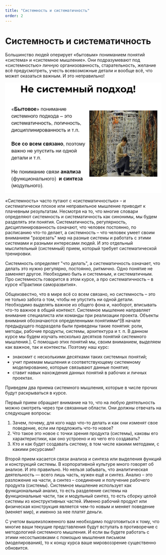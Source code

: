 ```yaml
---
title: "Системность и систематичность"
order: 2
---
```


# Системность и систематичность



Большинство людей оперирует «бытовым» пониманием понятий «система» и «системное мышление». Они подразумевают под «системностью» личную организованность, старательность, желание всё предусмотреть, учесть всевозможные детали и вообще всё, что может оказаться важным. И это неправильно!


![](./systemicity-and-systematicity-0.png)


«Системность» часто путают с «систематичностью» – и систематически плохое или неправильное мышление приводит к плачевным результатам. Несмотря на то, что многие словари определяют системность и систематичность как синонимы, мы будем разделять эти понятия. Систематичность, регулярность, дисциплинированность означают, что человек постоянно, по расписанию что-то делает, а системность – что человек умеет своим вниманием "разрезать" мир на разные системы и работать с этими системами и разными интересами людей. И это отдельный мыслительный (системный) прием, который требует систематической тренировки.

Системность определяет "что делать", а систематичность означает, что делать это нужно регулярно, постоянно, ритмично. Одно понятие не заменяет другое. Необходимо быть и системным, и систематичным. Про системность говорится в этом курсе, а про систематичность – в курсе «Практики саморазвития».

Общеизвестно, что в мире всё со всем связано, но системность – это не только забота о том, чтобы не упустить ни одной детали. Необходимо выделять важное из общего фона и, наоборот, вписывать что-то важное в общий контекст. Системное мышление направляет внимание специалиста или команды при реализации проекта. Объекты внимания обозначаются определенными понятиями^[В начале предыдущего подраздела были приведены такие понятия: роли, методы, рабочие продукты, системы, архитектура и т. п. В данном курсе мы будем изучать несколько десятков понятий системного мышления.]. С помощью этих понятий мы, своим вниманием, выделяем как важное, так и контексты. Поэтому наш курс:

* знакомит с несколькими десятками таких системных понятий;
* учит приемам мышления и соответствующему системному моделированию, которые связывают данные понятия;
* ставит навык нахождения данных понятий в рабочих и личных проектах.

Приведем два приема системного мышления, которые в числе прочих будут раскрываться в курсе.

Первый прием обращает внимание на то, что на любую деятельность можно смотреть через три связанные области. Они должны отвечать на следующие вопросы:

1. Зачем, почему, для кого надо что-то делать и как они изменят свое поведение, если им предложить что-то новое?
2. Что такое это новое с точки зрения продукта (системы), каковы его характеристики, как оно устроено и из чего его создавать?
3. Кто и как будет создавать систему, в том числе какими методами, с какими ресурсами?

Второй прием касается связи анализа и синтеза или выделения функций и конструкций системы. В корпоративной культуре много говорят об анализе. И это правильно. Но нельзя забывать, что аналитическая деятельность — всего лишь часть, нужен ещё и синтез. Анализ – это разложение на части, а синтез – соединение и получение рабочего продукта (системы). Системное мышление использует как функциональный анализ, то есть разделение системы на функциональные части, так и модульный синтез, то есть сборку целой системы из конструктивных частей. Именно рабочий продукт или физическая конструкция является чем-то новым и меняет поведение (меняет мир), и именно за нее платят деньги.

С учетом вышеизложенного вам необходимо подготовиться к тому, что многие ваши текущие представления будут вступать в противоречие с методологией системного мышления. И если вы будете работать с этими несостыковками с помощью мышления письмом (моделирования), то к концу курса ваше мировоззрение существенно обновится.

